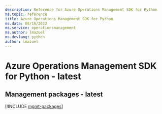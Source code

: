 ```yaml
---
description: Reference for Azure Operations Management SDK for Python
ms.topic: reference
title: Azure Operations Management SDK for Python
ms.data: 08/16/2022
ms.service: operationsmanagement
ms.author: lmazuel
ms.devlang: python
author: lmazuel
---
```

# Azure Operations Management SDK for Python - latest

## Management packages - latest
[!INCLUDE [mgmt-packages](operations-management-mgmt-index.md)]